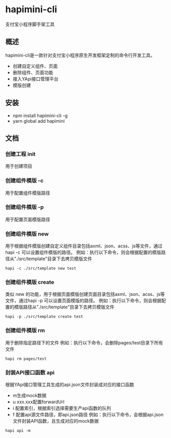 # hapimini-cli
支付宝小程序脚手架工具
## 概述
hapimini-cli是一款针对支付宝小程序原生开发框架定制的命令行开发工具。
- 创建自定义组件、页面
- 删除组件、页面功能
- 接入YApi接口管理平台
- 模版创建
## 安装
- npm install hapimini-cli -g
- yarn global add hapimini
## 文档
### 创建工程 init <project>
用于创建项目
### 创建组件模版 -c <name>
用于配置组件模版路径
### 创建组件模版 -p <name>
用于配置页面模版路径
### 创建组件模版 new <name>
用于根据组件模版创建自定义组件目录包括axml、json、acss、js等文件，通过hapi -c 可以设置组件模版的路径。
例如：执行以下命令，则会根据配置的模版路径从"./src/template"目录下去拷贝模版文件
```
hapi -c ./src/template new test
```
### 创建组件模版 create <name>
类似 new 的功能，用于根据页面模版创建页面目录包括axml、json、acss、js等文件，通过hapi -p 可以设置页面模版的路径。
例如：执行以下命令，则会根据配置的模版路径从"./src/template"目录下去拷贝模版文件
```
hapi -p ./src/template create test
```
### 创建组件模版 rm <path>
用于删除指定路径下的文件
例如：执行以下命令，会删除pages/test目录下所有文件
```
hapi rm pages/test
```
### 封装API接口函数 api
根据YApi接口管理工具生成的api.json文件封装成对应的接口函数
- m生成mock数据 
- u xxx.xxx配置forwardUrl
- i 配置索引，根据索引选择需要生产api函数的队列
- f 配置api源文件路径，即api.json路径
例如：执行以下命令，会根据api.json文件封装API函数，且生成对应的mock数据
```
hapi api -m
```
## 